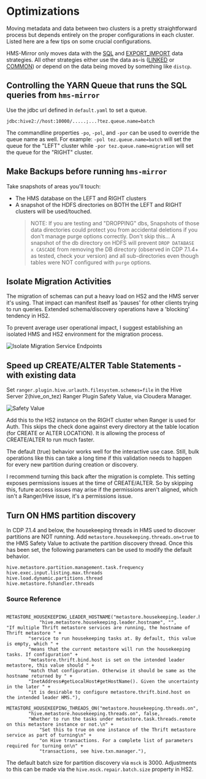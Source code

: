 # Optimizations

Moving metadata and data between two clusters is a pretty straightforward process but depends entirely on the proper configurations in each cluster.  Listed here are a few tips on some crucial configurations.

HMS-Mirror only moves data with the [SQL](hms-mirror-sql.md) and [EXPORT_IMPORT](hms-mirror-export-import.md) data 
strategies.  All other strategies either use the data as-is ([LINKED](hms-mirror-linked.md) or [COMMON](hms-mirror-common.md)) or depend on the data being moved by something like `distcp`.

## Controlling the YARN Queue that runs the SQL queries from `hms-mirror`

Use the jdbc url defined in `default.yaml` to set a queue.

`jdbc:hive2://host:10000/.....;...?tez.queue.name=batch`

The commandline properties `-po`, `-pol`, and `-por` can be used to override the queue name as well. For example: `-pol tez.queue.name=batch` will set the queue for the "LEFT" cluster while `-por tez.queue.name=migration` will set the queue for the "RIGHT" cluster.

## Make Backups before running `hms-mirror`

Take snapshots of areas you'll touch:
- The HMS database on the LEFT and RIGHT clusters
- A snapshot of the HDFS directories on BOTH the LEFT and RIGHT clusters will be used/touched.
  > NOTE: If you are testing and "DROPPING" dbs, Snapshots of those data directories could protect you from accidental deletions if you don't manage purge options correctly.  Don't skip this...
  > A snapshot of the db directory on HDFS will prevent `DROP DATABASE x CASCADE` from removing the DB directory (observed in CDP 7.1.4+ as tested, check your version) and all sub-directories even though tables were NOT configured with `purge` options.

## Isolate Migration Activities

The migration of schemas can put a heavy load on HS2 and the HMS server it's using.  That impact can manifest itself as 'pauses' for other clients trying to run queries. Extended schema/discovery operations have a 'blocking' tendency in HS2.

To prevent average user operational impact, I suggest establishing an isolated HMS and HS2 environment for the migration process.

![Isolate Migration Service Endpoints](images/isolation.png)

## Speed up CREATE/ALTER Table Statements - with existing data

Set `ranger.plugin.hive.urlauth.filesystem.schemes=file` in the Hive Server 2(hive_on_tez) Ranger Plugin Safety Value, via Cloudera Manager.

![Safety Value](images/hs2_ranger_schemas.png)

Add this to the HS2 instance on the RIGHT cluster when Ranger is used for Auth.
This skips the check done against every directory at the table location (for CREATE or ALTER LOCATION). It is allowing the process of CREATE/ALTER to run much faster.

The default (true) behavior works well for the interactive use case. Still, bulk operations like this can take a long time if this validation needs to happen for every new partition during creation or discovery.

I recommend turning this back after the migration is complete.  This setting exposes permissions issues at the time of CREATE/ALTER.  So by skipping this, future access issues may arise if the permissions aren't aligned, which isn't a Ranger/Hive issue, it's a permissions issue.

## Turn ON HMS partition discovery

In CDP 7.1.4 and below, the housekeeping threads in HMS used to discover partitions are NOT running.  Add `metastore.housekeeping.threads.on=true` to the HMS Safety Value to activate the partition discovery thread.  Once this has been set, the following parameters can be used to modify the default behavior.

```
hive.metastore.partition.management.task.frequency
hive.exec.input.listing.max.threads
hive.load.dynamic.partitions.thread
hive.metastore.fshandler.threads 
```

### Source Reference

```
    METASTORE_HOUSEKEEPING_LEADER_HOSTNAME("metastore.housekeeping.leader.hostname",
            "hive.metastore.housekeeping.leader.hostname", "",
"If multiple Thrift metastore services are running, the hostname of Thrift metastore " +
        "service to run housekeeping tasks at. By default, this value is empty, which " +
        "means that the current metastore will run the housekeeping tasks. If configuration" +
        "metastore.thrift.bind.host is set on the intended leader metastore, this value should " +
        "match that configuration. Otherwise it should be same as the hostname returned by " +
        "InetAddress#getLocalHost#getHostName(). Given the uncertainty in the later " +
        "it is desirable to configure metastore.thrift.bind.host on the intended leader HMS."),
    METASTORE_HOUSEKEEPING_THREADS_ON("metastore.housekeeping.threads.on",
        "hive.metastore.housekeeping.threads.on", false,
        "Whether to run the tasks under metastore.task.threads.remote on this metastore instance or not.\n" +
            "Set this to true on one instance of the Thrift metastore service as part of turning\n" +
            "on Hive transactions. For a complete list of parameters required for turning on\n" +
            "transactions, see hive.txn.manager."),
```

The default batch size for partition discovery via `msck` is 3000.  Adjustments to this can be made via the `hive.msck.repair.batch.size` property in HS2.
